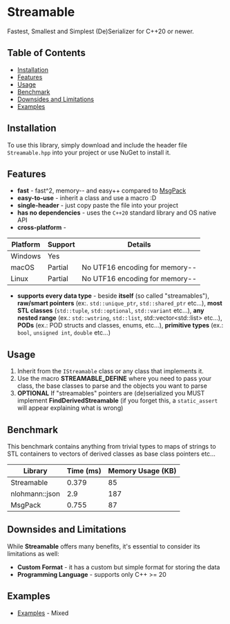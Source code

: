 
# Streamable

Fastest, Smallest and Simplest (De)Serializer for C++20 or newer.

## Table of Contents

- [Installation](#installation)
- [Features](#features)
- [Usage](#usage)
- [Benchmark](#benchmark)
- [Downsides and Limitations](#downsides-and-limitations)
- [Examples](#examples)

## Installation

To use this library, simply download and include the header file `Streamable.hpp` into your project or use NuGet to install it.

## Features

- **fast** - fast^2, memory-- and easy++ compared to [MsgPack](https://msgpack.org/)
- **easy-to-use** - inherit a class and use a macro :D
- **single-header** - just copy paste the file into your project
- **has no dependencies** - uses the `C++20` standard library and OS native API
- **cross-platform** -

| Platform      | Support      | Details                        |
|---------------|--------------|--------------------------------|
| Windows       | Yes          |                                |
| macOS         | Partial      | No UTF16 encoding for memory-- |
| Linux         | Partial      | No UTF16 encoding for memory-- |

- **supports every data type** - beside **itself** (so called "streamables"), **raw/smart pointers** (ex:. `std::unique_ptr`, `std::shared_ptr` etc...), **most STL classes** (`std::tuple`, `std::optional`, `std::variant` etc...), **any nested range** (ex.: `std::wstring`, `std::list`, std::vector&lt;std::list&gt; etc...), **PODs** (ex.: POD structs and classes, enums, etc...), **primitive types** (ex.: `bool`, `unsigned int`, `double` etc...)

## Usage

1. Inherit from the `IStreamable` class or any class that implements it.
2. Use the macro **STREAMABLE_DEFINE** where you need to pass your class, the base classes to parse and the objects you want to parse
3. **OPTIONAL** If "streamables" pointers are (de)serialized you MUST implement **FindDerivedStreamable** (if you forget this, a `static_assert` will appear explaining what is wrong)

## Benchmark

This benchmark contains anything from trivial types to maps of strings to STL containers to vectors of derived classes as base class pointers etc...

| Library           | Time (ms) | Memory Usage (KB) |
|-------------------|-----------|-------------------|
| Streamable        | 0.379     | 85                |
| nlohmann::json    | 2.9       | 187               |
| MsgPack           | 0.755     | 87                |

## Downsides and Limitations

While **Streamable** offers many benefits, it's essential to consider its limitations as well:
-  **Custom Format** - it has a custom but simple format for storing the data
- **Programming Language** - supports only C++ >= 20

## Examples

- [Examples](https://github.com/ClaudiuHBann/Streamable_v2/blob/master/Test/Main.cpp) - Mixed
